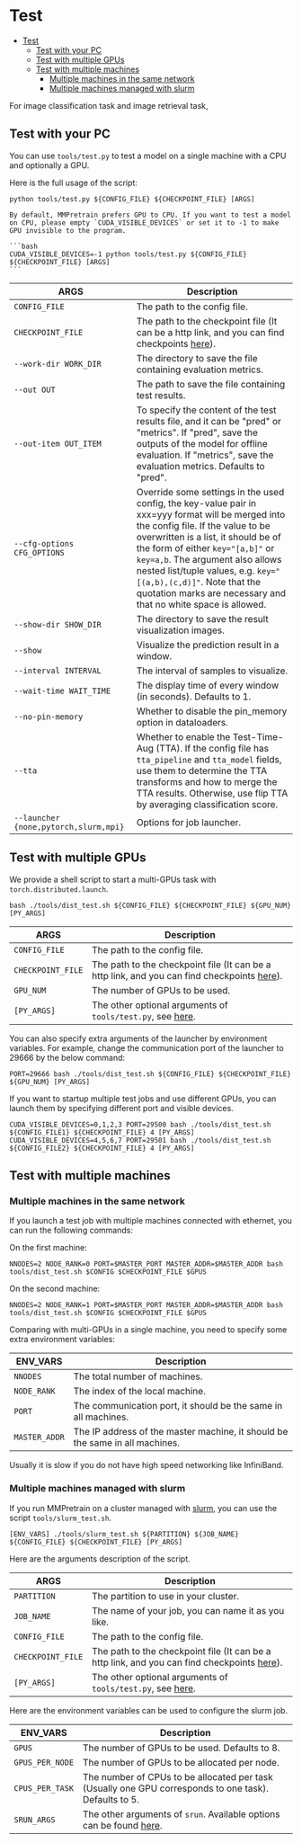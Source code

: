 # Test

- [Test](#test)
  - [Test with your PC](#test-with-your-pc)
  - [Test with multiple GPUs](#test-with-multiple-gpus)
  - [Test with multiple machines](#test-with-multiple-machines)
    - [Multiple machines in the same network](#multiple-machines-in-the-same-network)
    - [Multiple machines managed with slurm](#multiple-machines-managed-with-slurm)

For image classification task and image retrieval task, 

## Test with your PC

You can use `tools/test.py` to test a model on a single machine with a CPU and optionally a GPU.

Here is the full usage of the script:

```shell
python tools/test.py ${CONFIG_FILE} ${CHECKPOINT_FILE} [ARGS]
```

````{note}
By default, MMPretrain prefers GPU to CPU. If you want to test a model on CPU, please empty `CUDA_VISIBLE_DEVICES` or set it to -1 to make GPU invisible to the program.

```bash
CUDA_VISIBLE_DEVICES=-1 python tools/test.py ${CONFIG_FILE} ${CHECKPOINT_FILE} [ARGS]
```
````

| ARGS                                  | Description                                                                                                                                                                                                                                                                                                                                                                                  |
| ------------------------------------- | -------------------------------------------------------------------------------------------------------------------------------------------------------------------------------------------------------------------------------------------------------------------------------------------------------------------------------------------------------------------------------------------- |
| `CONFIG_FILE`                         | The path to the config file.                                                                                                                                                                                                                                                                                                                                                                 |
| `CHECKPOINT_FILE`                     | The path to the checkpoint file (It can be a http link, and you can find checkpoints [here](https://mmclassification.readthedocs.io/en/1.x/modelzoo_statistics.html)).                                                                                                                                                                                                                       |
| `--work-dir WORK_DIR`                 | The directory to save the file containing evaluation metrics.                                                                                                                                                                                                                                                                                                                                |
| `--out OUT`                           | The path to save the file containing test results.                                                                                                                                                                                                                                                                                                                                           |
| `--out-item OUT_ITEM`                 | To specify the content of the test results file, and it can be "pred" or "metrics". If "pred", save the outputs of the model for offline evaluation. If "metrics", save the evaluation metrics. Defaults to "pred".                                                                                                                                                                          |
| `--cfg-options CFG_OPTIONS`           | Override some settings in the used config, the key-value pair in xxx=yyy format will be merged into the config file. If the value to be overwritten is a list, it should be of the form of either `key="[a,b]"` or `key=a,b`. The argument also allows nested list/tuple values, e.g. `key="[(a,b),(c,d)]"`. Note that the quotation marks are necessary and that no white space is allowed. |
| `--show-dir SHOW_DIR`                 | The directory to save the result visualization images.                                                                                                                                                                                                                                                                                                                                       |
| `--show`                              | Visualize the prediction result in a window.                                                                                                                                                                                                                                                                                                                                                 |
| `--interval INTERVAL`                 | The interval of samples to visualize.                                                                                                                                                                                                                                                                                                                                                        |
| `--wait-time WAIT_TIME`               | The display time of every window (in seconds). Defaults to 1.                                                                                                                                                                                                                                                                                                                                |
| `--no-pin-memory`                     | Whether to disable the pin_memory option in dataloaders.                                                                                                                                                                                                                                                                                                                                     |
| `--tta`                               | Whether to enable the Test-Time-Aug (TTA). If the config file has `tta_pipeline` and `tta_model` fields, use them to determine the TTA transforms and how to merge the TTA results. Otherwise, use flip TTA by averaging classification score.                                                                                                                                               |
| `--launcher {none,pytorch,slurm,mpi}` | Options for job launcher.                                                                                                                                                                                                                                                                                                                                                                    |

## Test with multiple GPUs

We provide a shell script to start a multi-GPUs task with `torch.distributed.launch`.

```shell
bash ./tools/dist_test.sh ${CONFIG_FILE} ${CHECKPOINT_FILE} ${GPU_NUM} [PY_ARGS]
```

| ARGS              | Description                                                                                                                                                            |
| ----------------- | ---------------------------------------------------------------------------------------------------------------------------------------------------------------------- |
| `CONFIG_FILE`     | The path to the config file.                                                                                                                                           |
| `CHECKPOINT_FILE` | The path to the checkpoint file (It can be a http link, and you can find checkpoints [here](https://mmclassification.readthedocs.io/en/1.x/modelzoo_statistics.html)). |
| `GPU_NUM`         | The number of GPUs to be used.                                                                                                                                         |
| `[PY_ARGS]`       | The other optional arguments of `tools/test.py`, see [here](#test-with-your-pc).                                                                                       |

You can also specify extra arguments of the launcher by environment variables. For example, change the
communication port of the launcher to 29666 by the below command:

```shell
PORT=29666 bash ./tools/dist_test.sh ${CONFIG_FILE} ${CHECKPOINT_FILE} ${GPU_NUM} [PY_ARGS]
```

If you want to startup multiple test jobs and use different GPUs, you can launch them by specifying
different port and visible devices.

```shell
CUDA_VISIBLE_DEVICES=0,1,2,3 PORT=29500 bash ./tools/dist_test.sh ${CONFIG_FILE1} ${CHECKPOINT_FILE} 4 [PY_ARGS]
CUDA_VISIBLE_DEVICES=4,5,6,7 PORT=29501 bash ./tools/dist_test.sh ${CONFIG_FILE2} ${CHECKPOINT_FILE} 4 [PY_ARGS]
```

## Test with multiple machines

### Multiple machines in the same network

If you launch a test job with multiple machines connected with ethernet, you can run the following commands:

On the first machine:

```shell
NNODES=2 NODE_RANK=0 PORT=$MASTER_PORT MASTER_ADDR=$MASTER_ADDR bash tools/dist_test.sh $CONFIG $CHECKPOINT_FILE $GPUS
```

On the second machine:

```shell
NNODES=2 NODE_RANK=1 PORT=$MASTER_PORT MASTER_ADDR=$MASTER_ADDR bash tools/dist_test.sh $CONFIG $CHECKPOINT_FILE $GPUS
```

Comparing with multi-GPUs in a single machine, you need to specify some extra environment variables:

| ENV_VARS      | Description                                                                  |
| ------------- | ---------------------------------------------------------------------------- |
| `NNODES`      | The total number of machines.                                                |
| `NODE_RANK`   | The index of the local machine.                                              |
| `PORT`        | The communication port, it should be the same in all machines.               |
| `MASTER_ADDR` | The IP address of the master machine, it should be the same in all machines. |

Usually it is slow if you do not have high speed networking like InfiniBand.

### Multiple machines managed with slurm

If you run MMPretrain on a cluster managed with [slurm](https://slurm.schedmd.com/), you can use the script `tools/slurm_test.sh`.

```shell
[ENV_VARS] ./tools/slurm_test.sh ${PARTITION} ${JOB_NAME} ${CONFIG_FILE} ${CHECKPOINT_FILE} [PY_ARGS]
```

Here are the arguments description of the script.

| ARGS              | Description                                                                                                                                                            |
| ----------------- | ---------------------------------------------------------------------------------------------------------------------------------------------------------------------- |
| `PARTITION`       | The partition to use in your cluster.                                                                                                                                  |
| `JOB_NAME`        | The name of your job, you can name it as you like.                                                                                                                     |
| `CONFIG_FILE`     | The path to the config file.                                                                                                                                           |
| `CHECKPOINT_FILE` | The path to the checkpoint file (It can be a http link, and you can find checkpoints [here](https://mmclassification.readthedocs.io/en/1.x/modelzoo_statistics.html)). |
| `[PY_ARGS]`       | The other optional arguments of `tools/test.py`, see [here](#test-with-your-pc).                                                                                       |

Here are the environment variables can be used to configure the slurm job.

| ENV_VARS        | Description                                                                                                |
| --------------- | ---------------------------------------------------------------------------------------------------------- |
| `GPUS`          | The number of GPUs to be used. Defaults to 8.                                                              |
| `GPUS_PER_NODE` | The number of GPUs to be allocated per node.                                                               |
| `CPUS_PER_TASK` | The number of CPUs to be allocated per task (Usually one GPU corresponds to one task). Defaults to 5.      |
| `SRUN_ARGS`     | The other arguments of `srun`. Available options can be found [here](https://slurm.schedmd.com/srun.html). |
